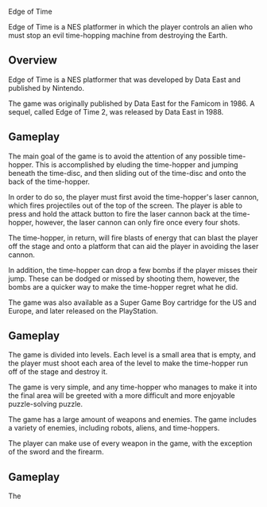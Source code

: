 Edge of Time

Edge of Time is a NES platformer in which the player controls an alien who must stop an evil time-hopping machine from destroying the Earth.

## Overview

Edge of Time is a NES platformer that was developed by Data East and published by Nintendo.

The game was originally published by Data East for the Famicom in 1986. A sequel, called Edge of Time 2, was released by Data East in 1988.

## Gameplay

The main goal of the game is to avoid the attention of any possible time-hopper. This is accomplished by eluding the time-hopper and jumping beneath the time-disc, and then sliding out of the time-disc and onto the back of the time-hopper.

In order to do so, the player must first avoid the time-hopper's laser cannon, which fires projectiles out of the top of the screen. The player is able to press and hold the attack button to fire the laser cannon back at the time-hopper, however, the laser cannon can only fire once every four shots.

The time-hopper, in return, will fire blasts of energy that can blast the player off the stage and onto a platform that can aid the player in avoiding the laser cannon.

In addition, the time-hopper can drop a few bombs if the player misses their jump. These can be dodged or missed by shooting them, however, the bombs are a quicker way to make the time-hopper regret what he did.

The game was also available as a Super Game Boy cartridge for the US and Europe, and later released on the PlayStation.

## Gameplay

The game is divided into levels. Each level is a small area that is empty, and the player must shoot each area of the level to make the time-hopper run off of the stage and destroy it.

The game is very simple, and any time-hopper who manages to make it into the final area will be greeted with a more difficult and more enjoyable puzzle-solving puzzle.

The game has a large amount of weapons and enemies. The game includes a variety of enemies, including robots, aliens, and time-hoppers.

The player can make use of every weapon in the game, with the exception of the sword and the firearm.

## Gameplay

The